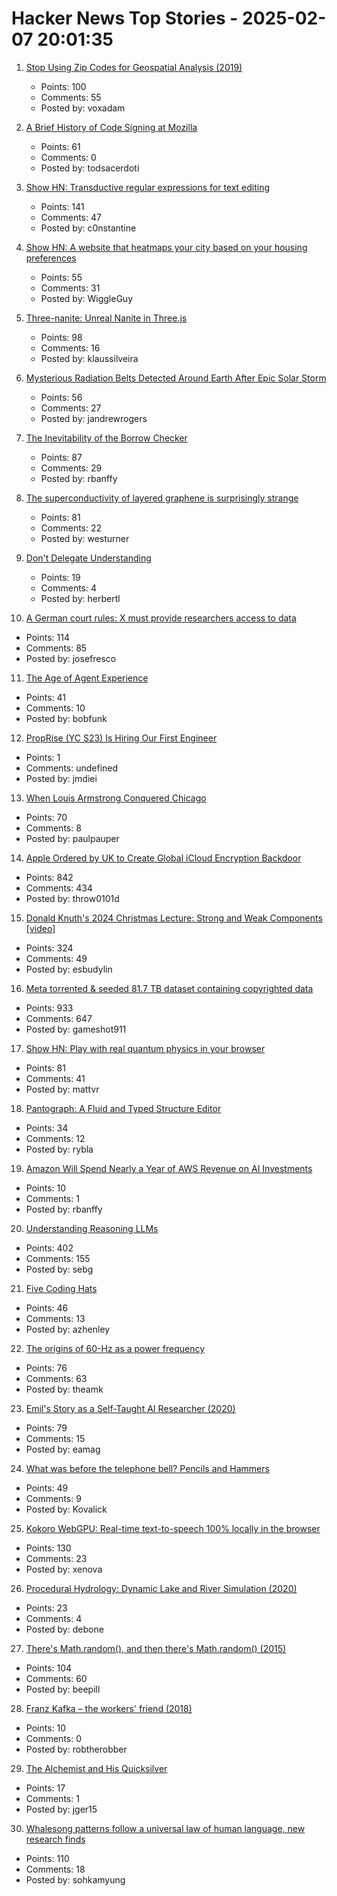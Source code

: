 # Hacker News Top Stories - 2025-02-07 20:01:35

1. [Stop Using Zip Codes for Geospatial Analysis (2019)](https://carto.com/blog/zip-codes-spatial-analysis)
   - Points: 100
   - Comments: 55
   - Posted by: voxadam

2. [A Brief History of Code Signing at Mozilla](https://hearsum.ca/posts/history-of-code-signing-at-mozilla/)
   - Points: 61
   - Comments: 0
   - Posted by: todsacerdoti

3. [Show HN: Transductive regular expressions for text editing](https://github.com/c0stya/trre)
   - Points: 141
   - Comments: 47
   - Posted by: c0nstantine

4. [Show HN: A website that heatmaps your city based on your housing preferences](https://theretowhere.com/)
   - Points: 55
   - Comments: 31
   - Posted by: WiggleGuy

5. [Three-nanite: Unreal Nanite in Three.js](https://github.com/AIFanatic/three-nanite)
   - Points: 98
   - Comments: 16
   - Posted by: klaussilveira

6. [Mysterious Radiation Belts Detected Around Earth After Epic Solar Storm](https://www.sciencealert.com/mysterious-radiation-belts-detected-around-earth-after-epic-solar-storm)
   - Points: 56
   - Comments: 27
   - Posted by: jandrewrogers

7. [The Inevitability of the Borrow Checker](https://yorickpeterse.com/articles/the-inevitability-of-the-borrow-checker/)
   - Points: 87
   - Comments: 29
   - Posted by: rbanffy

8. [The superconductivity of layered graphene is surprisingly strange](https://www.newscientist.com/article/2466930-the-superconductivity-of-layered-graphene-is-surprisingly-strange/)
   - Points: 81
   - Comments: 22
   - Posted by: westurner

9. [Don't Delegate Understanding](https://stephango.com/understand)
   - Points: 19
   - Comments: 4
   - Posted by: herbertl

10. [A German court rules: X must provide researchers access to data](https://www.reuters.com/world/europe/german-civil-activists-claim-victory-case-against-musks-x-2025-02-07/)
   - Points: 114
   - Comments: 85
   - Posted by: josefresco

11. [The Age of Agent Experience](https://stytch.com/blog/the-age-of-agent-experience/)
   - Points: 41
   - Comments: 10
   - Posted by: bobfunk

12. [PropRise (YC S23) Is Hiring Our First Engineer](https://www.ycombinator.com/companies/proprise/jobs/PFuZCxC-founding-engineer-backend)
   - Points: 1
   - Comments: undefined
   - Posted by: jmdiei

13. [When Louis Armstrong Conquered Chicago](https://www.honest-broker.com/p/when-louis-armstrong-conquered-chicago)
   - Points: 70
   - Comments: 8
   - Posted by: paulpauper

14. [Apple Ordered by UK to Create Global iCloud Encryption Backdoor](https://www.macrumors.com/2025/02/07/uk-government-orders-access-icloud/)
   - Points: 842
   - Comments: 434
   - Posted by: throw0101d

15. [Donald Knuth's 2024 Christmas Lecture: Strong and Weak Components [video]](https://www.youtube.com/watch?v=Hi8r_63LGyg)
   - Points: 324
   - Comments: 49
   - Posted by: esbudylin

16. [Meta torrented & seeded 81.7 TB dataset containing copyrighted data](https://arstechnica.com/tech-policy/2025/02/meta-torrented-over-81-7tb-of-pirated-books-to-train-ai-authors-say/)
   - Points: 933
   - Comments: 647
   - Posted by: gameshot911

17. [Show HN: Play with real quantum physics in your browser](https://quantum.orgsoft.org)
   - Points: 81
   - Comments: 41
   - Posted by: mattvr

18. [Pantograph: A Fluid and Typed Structure Editor](https://github.com/jeprinz/pantograph/blob/main/README.md)
   - Points: 34
   - Comments: 12
   - Posted by: rybla

19. [Amazon Will Spend Nearly a Year of AWS Revenue on AI Investments](https://www.nextplatform.com/2025/02/07/amazon-will-spend-nearly-a-year-of-aws-revenue-on-ai-investments/)
   - Points: 10
   - Comments: 1
   - Posted by: rbanffy

20. [Understanding Reasoning LLMs](https://magazine.sebastianraschka.com/p/understanding-reasoning-llms)
   - Points: 402
   - Comments: 155
   - Posted by: sebg

21. [Five Coding Hats](https://dubroy.com/blog/five-coding-hats/)
   - Points: 46
   - Comments: 13
   - Posted by: azhenley

22. [The origins of 60-Hz as a power frequency](https://ieeexplore.ieee.org/document/628099)
   - Points: 76
   - Comments: 63
   - Posted by: theamk

23. [Emil's Story as a Self-Taught AI Researcher (2020)](https://floydhub.ghost.io/emils-story-as-a-self-taught-ai-researcher/)
   - Points: 79
   - Comments: 15
   - Posted by: eamag

24. [What was before the telephone bell? Pencils and Hammers](https://www.calling315.com/annunicators)
   - Points: 49
   - Comments: 9
   - Posted by: Kovalick

25. [Kokoro WebGPU: Real-time text-to-speech 100% locally in the browser](https://huggingface.co/spaces/webml-community/kokoro-webgpu)
   - Points: 130
   - Comments: 23
   - Posted by: xenova

26. [Procedural Hydrology: Dynamic Lake and River Simulation (2020)](https://nickmcd.me/2020/04/15/procedural-hydrology/)
   - Points: 23
   - Comments: 4
   - Posted by: debone

27. [There's Math.random(), and then there's Math.random() (2015)](https://v8.dev/blog/math-random)
   - Points: 104
   - Comments: 60
   - Posted by: beepill

28. [Franz Kafka – the workers' friend (2018)](https://marywcraig.com/2018/01/14/franz-kafka-the-workers-friend/)
   - Points: 10
   - Comments: 0
   - Posted by: robtherobber

29. [The Alchemist and His Quicksilver](https://fantasticanachronism.com/2025/02/03/the-alchemist-and-his-quicksilver/)
   - Points: 17
   - Comments: 1
   - Posted by: jger15

30. [Whalesong patterns follow a universal law of human language, new research finds](https://theconversation.com/whalesong-patterns-follow-a-universal-law-of-human-language-new-research-finds-249271)
   - Points: 110
   - Comments: 18
   - Posted by: sohkamyung

